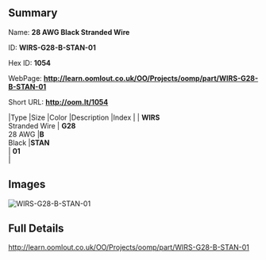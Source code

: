 

## Summary
 
Name: __28 AWG Black Stranded Wire__

ID: __WIRS-G28-B-STAN-01__

Hex ID: __1054__

WebPage: __http://learn.oomlout.co.uk/OO/Projects/oomp/part/WIRS-G28-B-STAN-01__

Short URL: __http://oom.lt/1054__


|Type   |Size   |Color   |Description   |Index   |
| __WIRS__ <br>Stranded Wire  | __G28__<br>28 AWG   |__B__<br>Black    |__STAN__<br>    | __01__<br>  |


## Images
![WIRS-G28-B-STAN-01](http://oomlout.com/oomp-gen/parts/WIRS-G28-B-STAN-01/WIRS-G28-B-STAN-01_420.jpg)

## Full Details

 http://learn.oomlout.co.uk/OO/Projects/oomp/part/WIRS-G28-B-STAN-01

